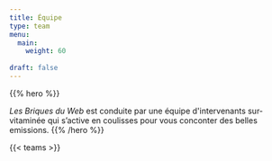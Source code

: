 ```yaml
---
title: Équipe
type: team
menu:
  main:
    weight: 60
    
draft: false
---
```


{{% hero %}}

*Les Briques du Web* est conduite par une équipe d'intervenants sur-vitaminée qui s’active en coulisses pour vous conconter des belles emissions.
{{% /hero %}}

<!-- ... -->

{{< teams >}}

<!-- ... -->
